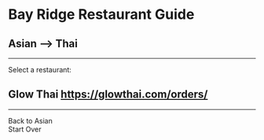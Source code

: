 # Bay Ridge Restaurant Guide
## Asian --> Thai
---
Select a restaurant:
## Glow Thai https://glowthai.com/orders/
---
Back to Asian  
Start Over